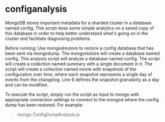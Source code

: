 configanalysis
==============

MongoDB stores important metadata for a sharded cluster in a database named config. This script does some simple analytics on a saved copy of this database in order to help better understand what's going on in the cluster and facilitate diagnosing problems.

Before running:
       Use mongodrestore to restore a config database that has been sent via mongodump.
       The mongorestore will create a database named config.
       This analysis script will analyze a database named config.
       The script will create a collection named summary with a single document in it.
       The script will create a collection named movie with snapshots of the configuration over time, where each snapshot represents a single day of events from the changelog.
       	   Line 6 defines the snapshot granularity as a day and can be modified.

To execute the script, simply run the script as input to mongo with appropriate connection settings to connect to the mongod where the config dump has been restored. 
For example:
> mongo ConfigDumpAnalysis.js
